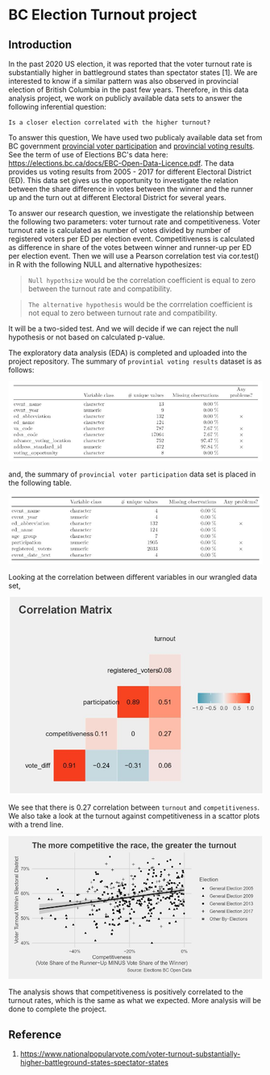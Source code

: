 # BC Election Turnout project

## Introduction

In the past 2020 US election, it was reported that the voter turnout rate is substantially higher in battleground states than spectator states [1]. We are interested to know if a similar pattern was also observed in provincial election of British Columbia in the past few years. Therefore, in this data analysis project, we work on publicly available data sets to answer the following inferential question:

    Is a closer election correlated with the higher turnout?

To answer this question, We have used two publicaly available data set from BC government [provincial voter participation](https://catalogue.data.gov.bc.ca/dataset/6d9db663-8c30-43ec-922b-d541d22e634f/resource/646530d4-078c-4815-8452-c75639962bb4/download/provincial_voter_participation_by_age_group.csv) and [provincial voting results](https://catalogue.data.gov.bc.ca/dataset/44914a35-de9a-4830-ac48-870001ef8935/resource/fb40239e-b718-4a79-b18f-7a62139d9792/download/provincial_voting_results.csv).  See the term of use of Elections BC's data here: https://elections.bc.ca/docs/EBC-Open-Data-Licence.pdf. The data provides us voting results from 2005 - 2017 for different Electoral District (ED). This data set gives us the opportunity to investigate the relation between the share difference in votes between the winner and the runner up and the turn out at different Electoral District for several years.

To answer our research question, we investigate the relationship between the following two parameters: voter turnout rate and competitiveness. Voter turnout rate is calculated as number of votes divided by number of registered voters per ED per election event. Competitiveness is calculated as difference in share of the votes between winner and runner-up per ED per election event. Then we will use a Pearson correlation test via cor.test() in R with the following NULL and alternative hypothesizes:
 > `Null hypothsize` would be the correlation coefficient is equal to zero between the turnout rate and compatibility. 

> `The alternative hypothesis` would be the corrrelation coefficient is not equal to zero between turnout rate and compatibility. 

It will be a two-sided test. And we will decide if we can reject the null hypothesis or not based on calculated p-value.

The exploratory data analysis (EDA) is completed and uploaded into the project repository. The summary of `provintial voting results` dataset is as follows:

![](provintial_voting_results_EDA.JPG)

and, the summary of `provincial voter participation` data set is placed in the following table.

![](provincial_voter_participation_EDA.JPG)

Looking at the correlation between different variables in our wrangled data set, 

![](Correlation_coefficient.JPG)

We see that there is 0.27 correlation between `turnout` and `competitiveness`. We also take a look at the turnout against competitiveness in a scattor plots with a trend line. 

 ![](Scatter_plot.JPG)

 The analysis shows that competitiveness is positively correlated to the turnout rates, which is the same as what we expected. More analysis will be done to complete the project.

## Reference
1. https://www.nationalpopularvote.com/voter-turnout-substantially-higher-battleground-states-spectator-states

